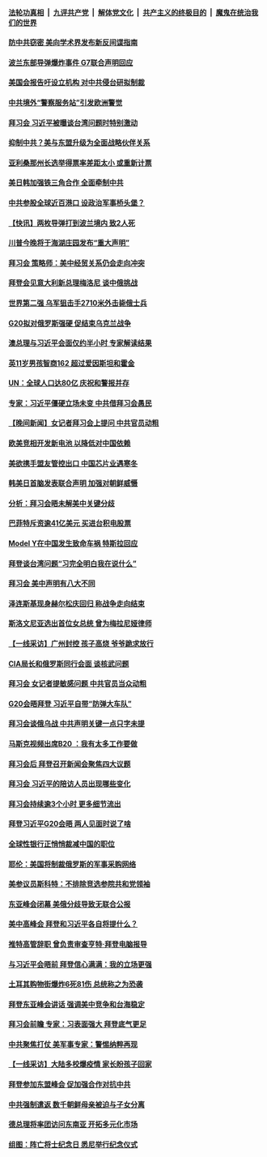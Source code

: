 ####  [法轮功真相](../../../../basic/blob/master/README.md?t=11161602) &nbsp;|&nbsp; [九评共产党](../../../../9ping.md/blob/master/README.md?t=11161602) &nbsp;|&nbsp; [解体党文化](../../../../jtdwh.md/blob/master/README.md?t=11161602)  &nbsp;|&nbsp; [共产主义的终极目的](../../../../gczydzjmd.md/blob/master/README.md?t=11161602) &nbsp;|&nbsp; [魔鬼在统治我们的世界](../../../../mgztzwmdsj.md/blob/master/README.md?t=11161602) 

#### [防中共窃密 美向学术界发布新反间谍指南](../pages/nsc418/n13866884.md?t=11161602) 

#### [波兰东部导弹爆炸事件 G7联合声明回应](../pages/nsc418/n13866769.md?t=11161602) 

#### [美国会报告吁设立机构 对中共侵台研拟制裁](../pages/nsc418/n13866774.md?t=11161602) 

#### [中共境外“警察服务站”引发欧洲警觉](../pages/nsc418/n13866654.md?t=11161602) 

#### [拜习会 习近平被曝谈台湾问题时特别激动](../pages/nsc418/n13866581.md?t=11161602) 

#### [抑制中共？美与东盟升级为全面战略伙伴关系](../pages/nsc418/n13866620.md?t=11161602) 

#### [亚利桑那州长选举得票率差距太小 或重新计票](../pages/nsc418/n13866565.md?t=11161602) 

#### [美日韩加强铁三角合作 全面牵制中共](../pages/nsc418/n13866595.md?t=11161602) 

#### [中共参股全球近百港口 设政治军事桥头堡？](../pages/nsc418/n13866319.md?t=11161602) 

#### [【快讯】两枚导弹打到波兰境内 致2人死](../pages/nsc418/n13866573.md?t=11161602) 

#### [川普今晚将于海湖庄园发布“重大声明”](../pages/nsc418/n13866535.md?t=11161602) 

#### [拜习会 策略师：美中经贸关系仍会走向冲突](../pages/nsc418/n13866551.md?t=11161602) 

#### [拜登会见意大利新总理梅洛尼 谈中俄挑战](../pages/nsc418/n13866529.md?t=11161602) 

#### [世界第二强 乌军狙击手2710米外击毙俄士兵](../pages/nsc418/n13866043.md?t=11161602) 

#### [G20拟对俄罗斯强硬 促结束乌克兰战争](../pages/nsc418/n13866409.md?t=11161602) 

#### [澳总理与习近平会面仅约半小时 专家解读结果](../pages/nsc418/n13866458.md?t=11161602) 

#### [英11岁男孩智商162 超过爱因斯坦和霍金](../pages/nsc418/n13866246.md?t=11161602) 

#### [UN：全球人口达80亿 庆祝和警报并存](../pages/nsc418/n13866441.md?t=11161602) 

#### [专家：习近平僵硬立场未变 中共借拜习会愚民](../pages/nsc418/n13866233.md?t=11161602) 


#### [【晚间新闻】女记者拜习会上提问 中共官员动粗](../pages/nsc418/n13866252.md?t=11161602) 

#### [欧美竞相开发新电池 以降低对中国依赖](../pages/nsc418/n13866247.md?t=11161602) 

#### [美欲携手盟友管控出口 中国芯片业遇寒冬](../pages/nsc418/n13866185.md?t=11161602) 

#### [韩美日首脑发表联合声明 加强对朝鲜威慑](../pages/nsc418/n13866123.md?t=11161602) 

#### [分析：拜习会晤未解美中关键分歧](../pages/nsc418/n13866028.md?t=11161602) 

#### [巴菲特斥资逾41亿美元 买进台积电股票](../pages/nsc418/n13866036.md?t=11161602) 

#### [Model Y在中国发生致命车祸 特斯拉回应](../pages/nsc418/n13865828.md?t=11161602) 

#### [拜登谈台湾问题“习完全明白我在说什么”](../pages/nsc418/n13865834.md?t=11161602) 

#### [拜习会 美中声明有八大不同](../pages/nsc418/n13865838.md?t=11161602) 

#### [泽连斯基现身赫尔松庆回归 称战争走向结束](../pages/nsc418/n13865721.md?t=11161602) 

#### [斯洛文尼亚选出首位女总统 曾为梅拉尼娅律师](../pages/nsc418/n13865787.md?t=11161602) 

#### [【一线采访】广州封控 孩子高烧 爷爷跪求放行](../pages/nsc418/n13865595.md?t=11161602) 

#### [CIA局长和俄罗斯同行会面 谈核武问题](../pages/nsc418/n13865745.md?t=11161602) 

#### [拜习会 女记者提敏感问题 中共官员当众动粗](../pages/nsc418/n13865805.md?t=11161602) 

#### [G20会晤拜登 习近平自带“防弹大车队”](../pages/nsc418/n13865743.md?t=11161602) 

#### [拜习会谈俄乌战 中共声明关键一点只字未提](../pages/nsc418/n13865753.md?t=11161602) 

#### [马斯克视频出席B20 ：我有太多工作要做](../pages/nsc418/n13865756.md?t=11161602) 

#### [拜习会后 拜登召开新闻会聚焦四大议题](../pages/nsc418/n13865752.md?t=11161602) 

#### [拜习会 习近平的陪访人员出现哪些变化](../pages/nsc418/n13865749.md?t=11161602) 

#### [拜习会持续逾3个小时 更多细节流出](../pages/nsc418/n13865697.md?t=11161602) 

#### [拜登习近平G20会晤 两人见面时说了啥](../pages/nsc418/n13865617.md?t=11161602) 


#### [全球性银行正悄悄裁减中国的职位](../pages/nsc418/n13865531.md?t=11161602) 



#### [耶伦：美国将制裁俄罗斯的军事采购网络](../pages/nsc418/n13865352.md?t=11161602) 

#### [美参议员斯科特：不排除竞选参院共和党领袖](../pages/nsc418/n13865215.md?t=11161602) 

#### [东亚峰会闭幕 美俄分歧导致无联合公报](../pages/nsc418/n13865227.md?t=11161602) 

#### [美中高峰会 拜登和习近平各自将提什么？](../pages/nsc418/n13865184.md?t=11161602) 

#### [推特高管辞职 曾负责审查亨特‧拜登电脑报导](../pages/nsc418/n13865162.md?t=11161602) 

#### [与习近平会晤前 拜登信心满满：我的立场更强](../pages/nsc418/n13865043.md?t=11161602) 

#### [土耳其购物街爆炸6死81伤 总统称之为恐袭](../pages/nsc418/n13865176.md?t=11161602) 

#### [拜登东亚峰会讲话 强调美中竞争和台海稳定](../pages/nsc418/n13865106.md?t=11161602) 

#### [拜习会前瞻 专家：习表面强大 拜登底气更足](../pages/nsc418/n13865041.md?t=11161602) 

#### [中共聚焦打仗 美军事专家：警惕纳粹再现](../pages/nsc418/n13864932.md?t=11161602) 

#### [【一线采访】大陆多校爆疫情 家长盼孩子回家](../pages/nsc418/n13864605.md?t=11161602) 

#### [拜登参加东盟峰会 促加强合作对抗中共](../pages/nsc418/n13864760.md?t=11161602) 

#### [中共强制遣返 数千朝鲜母亲被迫与子女分离](../pages/nsc418/n13864741.md?t=11161602) 

#### [德总理将率团访问东南亚 开拓多元化市场](../pages/nsc418/n13864611.md?t=11161602) 

#### [组图：阵亡将士纪念日 悉尼举行纪念仪式](../pages/nsc418/n13864580.md?t=11161602) 

